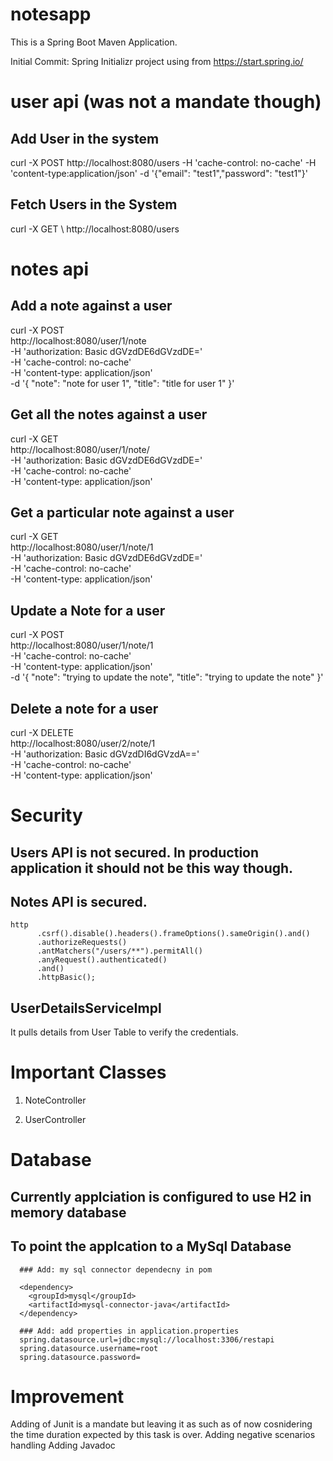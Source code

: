 # notesapp

This is a Spring Boot Maven Application.

Initial Commit: Spring Initializr project using from https://start.spring.io/

# user api (was not a mandate though)

Add User in the system
----------------------
curl -X POST http://localhost:8080/users -H 'cache-control: no-cache' -H 'content-type:application/json' -d '{"email": "test1","password": "test1"}'

Fetch Users in the System
-------------------------
curl -X GET \  http://localhost:8080/users

# notes api 

Add a note against a user
-------------------------
curl -X POST \
  http://localhost:8080/user/1/note \
  -H 'authorization: Basic dGVzdDE6dGVzdDE=' \
  -H 'cache-control: no-cache' \
  -H 'content-type: application/json' \
  -d '{
"note": "note for user 1",
"title": "title for user 1"
}'

Get all the notes against a user
--------------------------------
curl -X GET \
  http://localhost:8080/user/1/note/ \
  -H 'authorization: Basic dGVzdDE6dGVzdDE=' \
  -H 'cache-control: no-cache' \
  -H 'content-type: application/json'

Get a particular note against a user
------------------------------------
curl -X GET \
  http://localhost:8080/user/1/note/1 \
  -H 'authorization: Basic dGVzdDE6dGVzdDE=' \
  -H 'cache-control: no-cache' \
  -H 'content-type: application/json'

Update a Note for a user
------------------------
curl -X POST \
  http://localhost:8080/user/1/note/1 \
  -H 'cache-control: no-cache' \
  -H 'content-type: application/json' \
  -d '{
"note": "trying to update the note",
"title": "trying to update the note"
}'

Delete a note for a user
------------------------
curl -X DELETE \
  http://localhost:8080/user/2/note/1 \
  -H 'authorization: Basic dGVzdDI6dGVzdA==' \
  -H 'cache-control: no-cache' \
  -H 'content-type: application/json'

# Security

Users API is not secured. In production application it should not be this way though.
----------------
Notes API is secured.
----------------

~~~
http
	  .csrf().disable().headers().frameOptions().sameOrigin().and()
	  .authorizeRequests()
      .antMatchers("/users/**").permitAll()
      .anyRequest().authenticated()
      .and()
      .httpBasic();
~~~

UserDetailsServiceImpl
------------
   
   It pulls details from User Table to verify the credentials.

# Important Classes

1. NoteController

2. UserController

# Database
## Currently applciation is configured to use H2 in memory database
## To point the applcation to a MySql Database
      ### Add: my sql connector dependecny in pom
      
      <dependency>
        <groupId>mysql</groupId>
        <artifactId>mysql-connector-java</artifactId>
      </dependency>
      
      ### Add: add properties in application.properties
      spring.datasource.url=jdbc:mysql://localhost:3306/restapi
      spring.datasource.username=root
      spring.datasource.password=

# Improvement

Adding of Junit is a mandate but leaving it as such as of now cosnidering the time duration expected by this task is over.
Adding negative scenarios handling
Adding Javadoc
